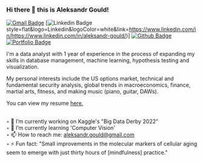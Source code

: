 ### Hi there 👋 this is Aleksandr Gould! ###

[![Gmail Badge](https://img.shields.io/badge/-aleksandr.gould@gmail.com-c14438?style=flat&logo=Gmail&logoColor=white&link=mailto:aleksandr.gould@gmail.com)](mailto:aleksandr.gould@gmail.com) 
[![Linkedin Badge](https://img.shields.io/badge/-<https://www.linkedin.com/in/aleksandr-gould/>)style=flat&logo=Linkedin&logoColor=white&link=https://www.linkedin.com/in/https://www.linkedin.com/in/aleksandr-gould/)]
[![Github Badge](https://img.shields.io/badge/-aleksandrgould-grey?style=flat&logo=github&logoColor=white&link=https://github.com/aleksandrgould/)](https://www.github.com/aleksandrgould/) [![Portfolio Badge](https://img.shields.io/badge/portfolio-web-blue?style=flat&link=https://github.com/aleksandrgould/data-analyst-repo/)](https://github.com/aleksandrgould/data-analyst-repo/) <p align='left'>I'm a data analyst with 1 year of experience in the process of expanding my skills in database management, machine learning, hypothesis testing and visualization.

My personal interests include the US options market, technical and fundamental security analysis, global trends in macroeconomics, finance, martial arts, fitness, and making music (piano, guitar, DAWs).</p><p align='left'> You can view my resume <a href='https://docs.google.com/document/d/1etSkPqu0N1Hc3DSyJhxzorN4jsdGC8SlU7eGEdZso8A/edit?usp=sharing ' target=_blank><u>here</u>.</a></p>

<br/>◦ 🔭 I’m currently working on Kaggle's "Big Data Derby 2022"
<br/>◦ 🌱 I’m currently learning 'Computer Vision'
<br/>◦ 📫 How to reach me: aleksandr.gould@gmail.com
<br/>◦ ⚡ Fun fact: "Small improvements in the molecular markers of cellular aging seem to emerge with just thirty hours of [mindfulness] practice."
